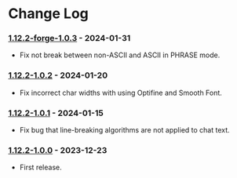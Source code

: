 # Change Log

### [1.12.2-forge-1.0.3](https://github.com/KatatsumuriPan/BetterLineBreak/releases/tag/1.12.2-forge-1.0.3) - 2024-01-31

- Fix not break between non-ASCII and ASCII in PHRASE mode.

### [1.12.2-1.0.2](https://github.com/KatatsumuriPan/BetterLineBreak/releases/tag/1.12.2-1.0.2) - 2024-01-20

- Fix incorrect char widths with using Optifine and Smooth Font.

### [1.12.2-1.0.1](https://github.com/KatatsumuriPan/BetterLineBreak/releases/tag/1.12.2-1.0.1) - 2024-01-15

- Fix bug that line-breaking algorithms are not applied to chat text.

### [1.12.2-1.0.0](https://github.com/KatatsumuriPan/BetterLineBreak/releases/tag/1.12.2-1.0.0) - 2023-12-23

- First release.
